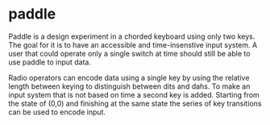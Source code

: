 # paddle

Paddle is a design experiment in a chorded keyboard using only two keys. The goal for it is to have an accessible and time-insenstive input system. A user that could operate only a single switch at time should still be able to use paddle to input data.

Radio operators can encode data using a single key by using the relative length between keying to distinguish between dits and dahs. To make an input system that is not based on time a second key is added. Starting from the state of (0,0) and finishing at the same state the series of key transitions can be used to encode input.
